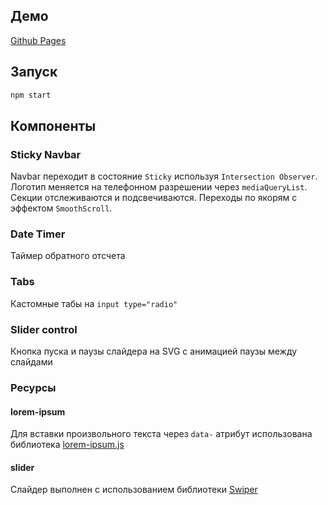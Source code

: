 ## Демо
[Github Pages](https://pizekatto.github.io/eventify/)
## Запуск
```bash
npm start
```
## Компоненты
### Sticky Navbar
Navbar переходит в состояние `Sticky` используя `Intersection Observer`. Логотип меняется на телефонном разрешении через `mediaQueryList`. Секции отслеживаются и подсвечиваются. Переходы по якорям с эффектом `SmoothScroll`.
### Date Timer
Таймер обратного отсчета
### Tabs
Кастомные табы на `input type="radio"`
### Slider control
Кнопка пуска и паузы слайдера на SVG с анимацией паузы между слайдами
### Ресурсы
#### lorem-ipsum
Для вставки произвольного текста через `data-` атрибут использована библиотека [lorem-ipsum.js](https://github.com/knicklabs/lorem-ipsum.js)
#### slider
Слайдер выполнен с использованием библиотеки [Swiper](https://github.com/nolimits4web/Swiper)